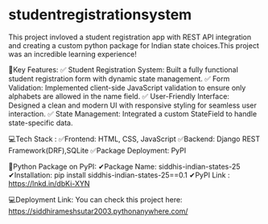 # studentregistrationsystem
This project invloved a student registration app with REST API integration and creating a custom python package for Indian state choices.This project was an incredible learning experience!

🌟Key Features:
✅ Student Registration System: Built a fully functional student registration form with dynamic state management.
✅ Form Validation: Implemented client-side JavaScript validation to ensure only alphabets are allowed in the name field.
✅ User-Friendly Interface: Designed a clean and modern UI with responsive styling for seamless user interaction.
✅ State Management: Integrated a custom StateField to handle state-specific data.

💻Tech Stack :
✅Frontend: HTML, CSS, JavaScript
✅Backend: Django REST Framework(DRF),SQLite
✅Package Deployment: PyPI

🔹Python Package on PyPI:
✔Package Name: siddhis-indian-states-25
✔Installation: pip install siddhis-indian-states-25==0.1
✔PyPI Link : https://lnkd.in/dbKi-XYN

💻Deployment Link:
You can check this project here:
https://siddhirameshsutar2003.pythonanywhere.com/

